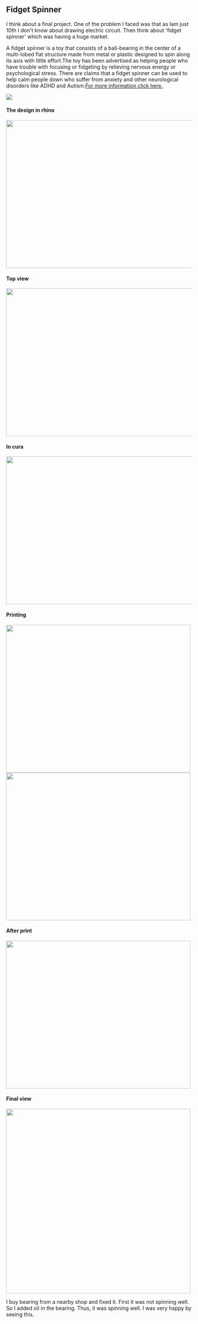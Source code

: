  ## Fidget Spinner
 
 I think about a final project. One of the problem I faced was that as Iam just 10th I don't know about drawing electric circuit. Then think about 'fidget spinner' which was having a huge market. 
 
 A fidget spinner is a toy that consists of a ball-bearing in the center of a multi-lobed flat structure made from metal or plastic designed to spin along its axis with little effort.The toy has been advertised as helping people who have trouble with focusing or fidgeting by relieving nervous energy or psychological stress. There are claims that a fidget spinner can be used to help calm people down who suffer from anxiety and other neurological disorders like ADHD and Autism.[For more information click here.](https://en.wikipedia.org/wiki/Fidget_spinner)
 
 <img src="https://shaheenhyderk.github.io/sp.jpeg">
 
 #### The design in rhino
 
 <img src="https://shaheenhyderk.github.io/r.jpg" width="600" height="400">
 
 #### Top view
 
 <img src="https://shaheenhyderk.github.io/rh.jpg" width="600" height="400">
 
 #### In cura
 
 <img src="https://shaheenhyderk.github.io/c.jpg" width="600" height="400">
 
 #### Printing
 
 <img src="https://shaheenhyderk.github.io/IMG_20170821_184232.jpg" width="500" height="400">
 
 <img src="https://shaheenhyderk.github.io/IMG_20170821_184238.jpg" width="500" height="400"> 
 
 #### After print
 <img src="https://shaheenhyderk.github.io/IMG_20170821_184554.jpg" width="500" height="400">
 
 #### Final view
 <img src="https://shaheenhyderk.github.io/IMG_20170821_203123.jpg" width="500" height="500"> 
 
 I buy bearing from a nearby shop and fixed it. First it was not spinning well. So I added oil in the bearing. Thus, it was spinning well. I was very happy by seeing this. 
